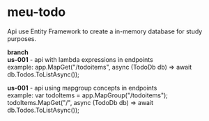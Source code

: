 # meu-todo

Api use Entity Framework to create a in-memory database for study purposes.

<b>branch</b></br>
<b>us-001</b> - api with lambda expressions in endpoints </br>
example: app.MapGet("/todoitems", async (TodoDb db) =>
  await db.Todos.ToListAsync());

<b>us-001</b> - api using mapgroup concepts in endpoints </br>
example: var todoItems = app.MapGroup("/todoitems");</br>
todoItems.MapGet("/", async (TodoDb db) =>
    await db.Todos.ToListAsync());


